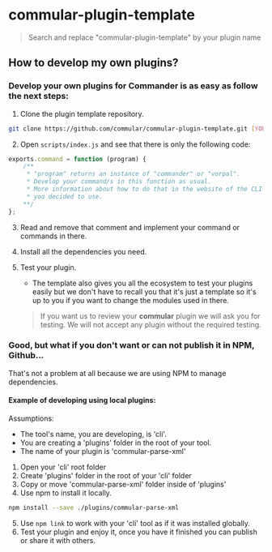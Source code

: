 # commular-plugin-template

> Search and replace "commular-plugin-template" by your plugin name


## How to develop my own plugins?

### Develop your own plugins for **Commander** is as easy as follow the next steps:

1. Clone the plugin template repository.

```bash
git clone https://github.com/commular/commular-plugin-template.git [YOUR_PLUGIN_NAME]
```

2. Open ```scripts/index.js``` and see that there is only the following code:

```js
exports.command = function (program) {
    /**
     * "program" returns an instance of "commander" or "vorpal".
     * Develop your command/s in this function as usual.
     * More information about how to do that in the website of the CLI framework
     * you decided to use.
    **/
};
```

3. Read and remove that comment and implement your command or commands in there.
4. Install all the dependencies you need.
5. Test your plugin.
    * The template also gives you all the ecosystem to test your plugins easily but we don't have
to recall you that it's just a template so it's up to you if you want to change the modules used in there.

    > If you want us to review your **commular** plugin we will ask you for testing.
    > We will not accept any plugin without the required testing.


### Good, but what if you don't want or can not publish it in NPM, Github...

That's not a problem at all because we are using NPM to manage dependencies.

#### Example of developing using local plugins:

Assumptions:
- The tool's name, you are developing, is 'cli'.
- You are creating a 'plugins' folder in the root of your tool.
- The name of your plugin is 'commular-parse-xml'

1. Open your 'cli' root folder
2. Create 'plugins' folder in the root of your 'cli' folder
3. Copy or move 'commular-parse-xml' folder inside of 'plugins'
4. Use npm to install it locally.

```bash
npm install --save ./plugins/commular-parse-xml
```

5. Use ```npm link``` to work with your 'cli' tool as if it was installed globally.
6. Test your plugin and enjoy it, once you have it finished you can publish or share it with others.
